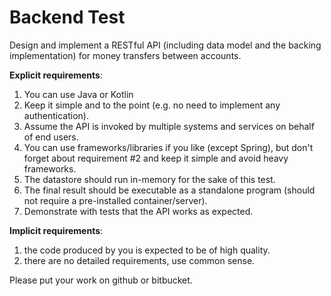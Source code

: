 Backend Test
============

Design and implement a RESTful API (including data model and the backing implementation) for money transfers between accounts.

**Explicit  requirements**:

1. You can use Java or Kotlin
2. Keep it simple and to the point (e.g. no need to implement any authentication).
3. Assume the API is invoked by multiple systems and services on behalf of end users.
4. You can use frameworks/libraries if you like (except Spring), but don't forget about
requirement #2 and keep it simple and avoid heavy frameworks.
5. The datastore should run in-memory for the sake of this test.
6. The final result should be executable as a standalone program (should not require a
pre-installed container/server).
7. Demonstrate with tests that the API works as expected.

**Implicit  requirements**:

1. the  code  produced  by  you  is  expected  to  be  of  high  quality.
2. there  are  no  detailed  requirements,  use  common  sense.

Please  put  your  work  on  github  or  bitbucket.

